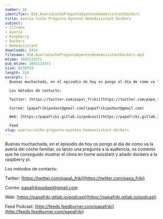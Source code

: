 ```yaml
---
number: 16
identifier: 016.AveriaCochePreguntaOyentesHomeAsisstantDockers
title: Averia Coche Pregunta Oyentes HomeAsisstant Dockers
subject:
- Citroen
- Averia
- Raspberry
- Dockers
- Homeasisstant
downloads: 2414
filename: 016.AveriaCochePreguntaOyentesHomeAsisstantDockers.mp3
mtime: 1685124371
pub_mtime: 1685124371
size: 8239793
length: 514
excerpt: |-
  Buenas muchachada, en el episodio de hoy os pongo al día de como va la avería del coche familiar, os lanzo una pregunta a la audiencia, os comento que he conseguido mostrar el clima en home asisstant y añadir dockers a la raspberry pi.

  Los métodos de contacto:

  Twitter: [https://twitter.com/papa\_friki](https://twitter.com/papa_friki)

  Correo: [papafrikipodast@gmail.com](papafrikipodast@gmail.com)

  Web: [https://papafriki.gitlab.io/podcast](https://papafriki.gitlab.io/podcast)

  Feed
slug: averia-coche-pregunta-oyentes-homeasisstant-dockers
---
```

Buenas muchachada, en el episodio de hoy os pongo al día de como va la avería del coche familiar, os lanzo una pregunta a la audiencia, os comento que he conseguido mostrar el clima en home asisstant y añadir dockers a la raspberry pi.

Los métodos de contacto:

Twitter: [https://twitter.com/papa\_friki](https://twitter.com/papa_friki)

Correo: [papafrikipodast@gmail.com](papafrikipodast@gmail.com)

Web: [https://papafriki.gitlab.io/podcast](https://papafriki.gitlab.io/podcast)

Feed Podcast: [http://feeds.feedburner.com/papafriki](http://feeds.feedburner.com/papafriki)
